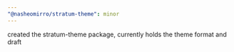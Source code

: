 ```yaml
---
"@nasheomirro/stratum-theme": minor
---
```


created the stratum-theme package, currently holds the theme format and draft
